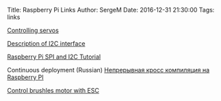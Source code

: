 Title: Raspberry Pi Links
Author: SergeM
Date: 2016-12-31 21:30:00
Tags: links


[Controlling servos](http://razzpisampler.oreilly.com/ch05.html)

[Description of I2C interface](https://learn.sparkfun.com/tutorials/i2c)

[Raspberry Pi SPI and I2C Tutorial ](https://learn.sparkfun.com/tutorials/raspberry-pi-spi-and-i2c-tutorial)


Continuous deployment (Russian)
[Непрерывная кросс компиляция на Raspberry PI](https://m.habrahabr.ru/post/318840/)

[Control brushles motor with ESC](https://solenerotech1.wordpress.com/2013/09/09/tutorialhow-to-control-a-brushless-motor-with-raspberry-pi/)
